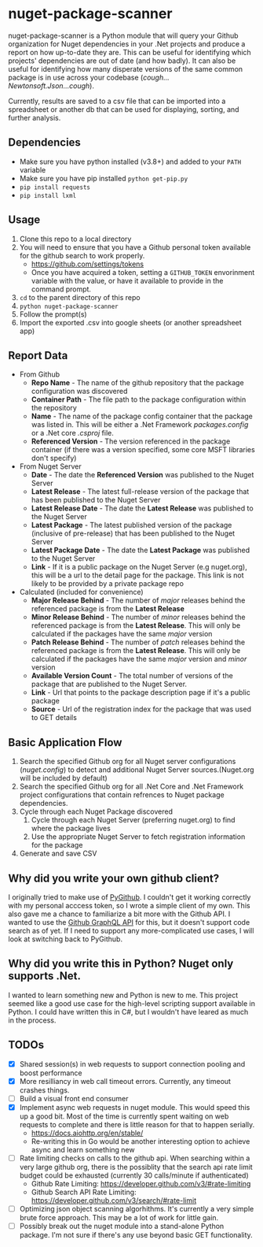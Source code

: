 # nuget-package-scanner

nuget-package-scanner is a Python module that will query your Github organization for Nuget dependencies in your .Net projects and produce a report on how up-to-date they are. This can be useful for identifying which projects' dependencies are out of date (and how badly). It can also be useful for identifying how many disperate versions of the same common package is in use across your codebase (*cough... Newtonsoft.Json...cough*).

Currently, results are saved to a csv file that can be imported into a spreadsheet or another db that can be used for displaying, sorting, and further analysis.

## Dependencies

* Make sure you have python installed (v3.8+) and added to your `PATH` variable
* Make sure you have pip installed `python get-pip.py`
* `pip install requests`
* `pip install lxml`

## Usage

1. Clone this repo to a local directory
1. You will need to ensure that you have a Github personal token available for the github search to work properly.
    * https://github.com/settings/tokens
    * Once you have acquired a token, setting a `GITHUB_TOKEN` envorinment variable with the value, or have it available to provide in the command prompt.
1. `cd` to the parent directory of this repo
1. `python nuget-package-scanner`
1. Follow the prompt(s)
1. Import the exported .csv into google sheets (or another spreadsheet app)

## Report Data

- From Github
   - **Repo Name** - The name of the github repository that the package configuration was discovered
   - **Container Path** - The file path to the package configuration within the repository
   - **Name** - The name of the package config container that the package was listed in. This will be either a .Net Framework *packages.config* or a .Net core *.csproj* file.
   - **Referenced Version** - The version referenced in the package container (if there was a version specified, some core MSFT libraries don't specify)
- From Nuget Server
   - **Date** - The date the **Referenced Version** was published to the Nuget Server
   - **Latest Release** - The latest full-release version of the package that has been published to the Nuget Server
   - **Latest Release Date** - The date the **Latest Release** was published to the Nuget Server
   - **Latest Package** - The latest published version of the package (inclusive of pre-release) that has been published to the Nuget Server
   - **Latest Package Date** - The date the **Latest Package** was published to the Nuget Server
   - **Link** - If it is a public package on the Nuget Server (e.g nuget.org), this will be a url to the detail page for the package. This link is not likely to be provided by a private package repo
- Calculated (included for convenience)
   - **Major Release Behind** - The number of *major* releases behind the referenced package is from the **Latest Release**
   - **Minor Release Behind** - The number of *minor* releases behind the referenced package is from the **Latest Release**. This will only be calculated if the packages have the same *major* version
   - **Patch Release Behind** - The number of *patch* releases behind the referenced package is from the **Latest Release**. This will only be calculated if the packages have the same *major* version and *minor* version
   - **Available Version Count** - The total number of versions of the package that are published to the Nuget Server.
   - **Link** - Url that points to the package description page if it's a public package
   - **Source** - Url of the registration index for the package that was used to GET details

## Basic Application Flow

1. Search the specified Github org for all Nuget server configurations (*nuget.config*) to detect and additional Nuget Server sources.(Nuget.org will be included by default) 
1. Search the specified Github org for all .Net Core and .Net Framework project configurations that contain refrences to Nuget package dependencies.
1. Cycle through each Nuget Package discovered
    1. Cycle through each Nuget Server (preferring nuget.org) to find where the package lives
    1. Use the appropriate Nuget Server to fetch registration information for the package
1. Generate and save CSV

## Why did you write your own github client?

I originally tried to make use of [PyGithub](https://github.com/PyGithub/PyGithub). I couldn't get it working correctly with my personal acccess token, so I wrote a simple client of my own. This also gave me a chance to familiarize a bit more with the Github API. I wanted to use the [Github GraphQL API](https://developer.github.com/v4/) for this, but it doesn't support code search as of yet. If I need to support any more-complicated use cases, I will look at switching back to PyGithub.

## Why did you write this in Python? Nuget only supports .Net.

I wanted to learn something new and Python is new to me. This project seemed like a good use case for the high-level scripting support available in Python. I could have written this in C#, but I wouldn't have leared as much in the process.

## TODOs
- [X] Shared session(s) in web requests to support connection pooling and boost performance
- [X] More resilliancy in web call timeout errors. Currently, any timeout crashes things.
- [ ] Build a visual front end consumer
- [X] Implement async web requests in nuget module. This would speed this up a good bit. Most of the time is currently spent waiting on web requests to complete and there is little reason for that to happen serially.
    - https://docs.aiohttp.org/en/stable/
    - Re-writing this in Go would be another interesting option to achieve async and learn something new
- [ ] Rate limiting checks on calls to the github api. When searching within a very large github org, there is the possiblity that the search api rate limit budget could be exhausted (currently 30 calls/minute if authenticated)
    - Github Rate Limiting: https://developer.github.com/v3/#rate-limiting
    - Github Search API Rate Limiting: https://developer.github.com/v3/search/#rate-limit
- [ ] Optimizing json object scanning algorhithms. It's currently a very simple brute force approach. This may be a lot of work for little gain.
- [ ] Possibly break out the nuget module into a stand-alone Python package. I'm not sure if there's any use beyond basic GET functionality.
